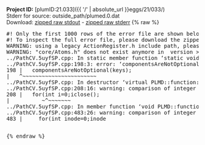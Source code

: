**Project ID:** [plumID:21.033]({{ '/' | absolute_url }}eggs/21/033/)  
Stderr for source:  outside_path/plumed.0.dat   
Download: [zipped raw stdout](plumed.0.dat.plumed.stdout.txt.zip) - [zipped raw stderr](plumed.0.dat.plumed.stderr.txt.zip) 
{% raw %}
<pre>
#! Only the first 1000 rows of the error file are shown below
#! To inspect the full error file, please download the zipped raw stderr file above
WARNING: using a legacy ActionRegister.h include path, please use <<#include "core/ActionRegister.h">>
WARNING: "core/Atoms.h" does not exist anymore in  version >=2.10, you should change your code.
../PathCV.5uyfSP.cpp: In static member function ‘static void PLMD::function::PathCV::registerKeywords(PLMD::Keywords&)’:
../PathCV.5uyfSP.cpp:198:3: error: ‘componentsAreNotOptional’ was not declared in this scope
198 |   componentsAreNotOptional(keys);
|   ^~~~~~~~~~~~~~~~~~~~~~~~
../PathCV.5uyfSP.cpp: In destructor ‘virtual PLMD::function::PathCV::~PathCV()’:
../PathCV.5uyfSP.cpp:208:16: warning: comparison of integer expressions of different signedness: ‘int’ and ‘unsigned int’ [-Wsign-compare]
208 |   for(int i=0;i<mw_n_;++i){
|               ~^~~~~~
../PathCV.5uyfSP.cpp: In constructor ‘PLMD::function::PathCV::PathCV(const PLMD::ActionOptions&)’:
../PathCV.5uyfSP.cpp:236:16: warning: comparison of integer expressions of different signedness: ‘int’ and ‘unsigned int’ [-Wsign-compare]
236 |   for(int i=0;i<mw_n_;++i){
|               ~^~~~~~
../PathCV.5uyfSP.cpp:259:11: warning: comparison of integer expressions of different signedness: ‘int’ and ‘unsigned int’ [-Wsign-compare]
259 |       if(i==mw_id_) ifiles[i]->close();
|          ~^~~~~~~~
../PathCV.5uyfSP.cpp: In member function ‘void PLMD::function::PathCV::generatePath()’:
../PathCV.5uyfSP.cpp:483:26: warning: comparison of integer expressions of different signedness: ‘int’ and ‘unsigned int’ [-Wsign-compare]
483 |     for(int inode=0;inode<nnodes;inode++){
|                     ~~~~~^~~~~~~
../PathCV.5uyfSP.cpp: In member function ‘void PLMD::function::PathCV::readMultipleWalkers()’:
../PathCV.5uyfSP.cpp:941:16: warning: comparison of integer expressions of different signedness: ‘int’ and ‘unsigned int’ [-Wsign-compare]
941 |   for(int i=0;i<mw_n_;++i){
|               ~^~~~~~
../PathCV.5uyfSP.cpp:942:9: warning: comparison of integer expressions of different signedness: ‘int’ and ‘unsigned int’ [-Wsign-compare]
942 |     if(i==mw_id_) continue;
|        ~^~~~~~~~
../PathCV.5uyfSP.cpp:957:5: error: invalid use of incomplete type ‘class PLMD::Communicator’
957 |     comm.Barrier();
|     ^~~~
In file included from /home/runner/opt/include/plumed/function/../core/../tools/OFile.h:25,
from /home/runner/opt/include/plumed/function/../core/../tools/Log.h:25,
from /home/runner/opt/include/plumed/function/../core/Action.h:30,
from /home/runner/opt/include/plumed/function/../core/ActionWithValue.h:25,
from /home/runner/opt/include/plumed/function/Function.h:25,
from ../PathCV.5uyfSP.cpp:22:
/home/runner/opt/include/plumed/function/../core/../tools/FileBase.h:29:7: note: forward declaration of ‘class PLMD::Communicator’
29 | class Communicator;
|       ^~~~~~~~~~~~
../PathCV.5uyfSP.cpp:958:5: error: invalid use of incomplete type ‘class PLMD::Communicator’
958 |     multi_sim_comm.Barrier();
|     ^~~~~~~~~~~~~~
/home/runner/opt/include/plumed/function/../core/../tools/FileBase.h:29:7: note: forward declaration of ‘class PLMD::Communicator’
29 | class Communicator;
|       ^~~~~~~~~~~~
terminate called after throwing an instance of 'PLMD::Plumed::ExceptionError'
what():
(core/PlumedMain.cpp:1499) void PLMD::PlumedMain::load(const std::string&)
An error happened while executing command env PLUMED_ROOT='/home/runner/opt/lib/plumed' PLUMED_VERSION='2.10b' PLUMED_HTMLDIR='/home/runner/opt/share/doc/plumed' PLUMED_INCLUDEDIR='/home/runner/opt/include' PLUMED_PROGRAM_NAME='plumed' PLUMED_IS_INSTALLED='yes' "/home/runner/opt/lib/plumed"/scripts/mklib.sh -n -o ./../PathCV.2.10b.so ../PathCV.cpp

[fv-az1947-39:10388] *** Process received signal ***
[fv-az1947-39:10388] Signal: Aborted (6)
[fv-az1947-39:10388] Signal code:  (-6)
[fv-az1947-39:10388] [ 0] /lib/x86_64-linux-gnu/libc.so.6(+0x45330)[0x7f2b87e45330]
[fv-az1947-39:10388] [ 1] /lib/x86_64-linux-gnu/libc.so.6(pthread_kill+0x11c)[0x7f2b87e9eb2c]
[fv-az1947-39:10388] [ 2] /lib/x86_64-linux-gnu/libc.so.6(gsignal+0x1e)[0x7f2b87e4527e]
[fv-az1947-39:10388] [ 3] /lib/x86_64-linux-gnu/libc.so.6(abort+0xdf)[0x7f2b87e288ff]
[fv-az1947-39:10388] [ 4] /lib/x86_64-linux-gnu/libstdc++.so.6(+0xa5ff5)[0x7f2b882a5ff5]
[fv-az1947-39:10388] [ 5] /lib/x86_64-linux-gnu/libstdc++.so.6(+0xbb0da)[0x7f2b882bb0da]
[fv-az1947-39:10388] [ 6] /lib/x86_64-linux-gnu/libstdc++.so.6(_ZSt10unexpectedv+0x0)[0x7f2b882a5a55]
[fv-az1947-39:10388] [ 7] /lib/x86_64-linux-gnu/libstdc++.so.6(+0xa5a6f)[0x7f2b882a5a6f]
[fv-az1947-39:10388] [ 8] plumed(+0x146dd)[0x55cdaea216dd]
[fv-az1947-39:10388] [ 9] /lib/x86_64-linux-gnu/libc.so.6(+0x2a1ca)[0x7f2b87e2a1ca]
[fv-az1947-39:10388] [10] /lib/x86_64-linux-gnu/libc.so.6(__libc_start_main+0x8b)[0x7f2b87e2a28b]
[fv-az1947-39:10388] [11] plumed(+0x15365)[0x55cdaea22365]
[fv-az1947-39:10388] *** End of error message ***
</pre>
{% endraw %}
